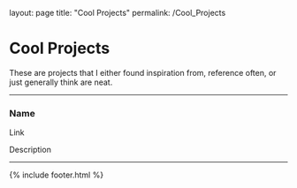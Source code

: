 layout: page
title: "Cool Projects"
permalink: /Cool_Projects

# Cool Projects

These are projects that I either found inspiration from, reference often, or just generally think are neat.


---

### Name

Link

Description

---


{% include footer.html %}
